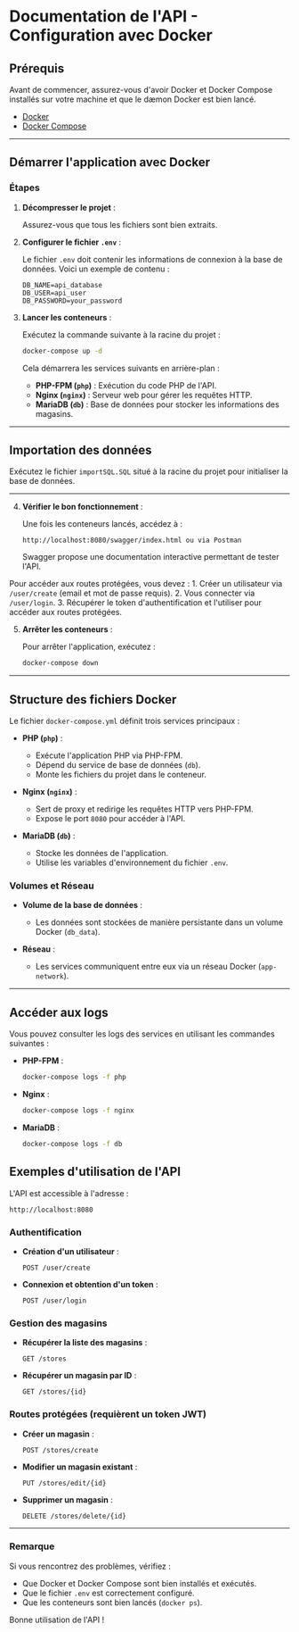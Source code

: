 # Documentation de l'API - Configuration avec Docker

## Prérequis
Avant de commencer, assurez-vous d'avoir Docker et Docker Compose installés sur votre machine et que le dæmon Docker est bien lancé.

- [Docker](https://www.docker.com/get-started)
- [Docker Compose](https://docs.docker.com/compose/install/)

---

## Démarrer l'application avec Docker

### Étapes

1. **Décompresser le projet** :

   Assurez-vous que tous les fichiers sont bien extraits.

2. **Configurer le fichier `.env`** :

   Le fichier `.env` doit contenir les informations de connexion à la base de données. Voici un exemple de contenu :

   ```env
   DB_NAME=api_database
   DB_USER=api_user
   DB_PASSWORD=your_password
   ```

3. **Lancer les conteneurs** :

   Exécutez la commande suivante à la racine du projet :

   ```sh
   docker-compose up -d
   ```

   Cela démarrera les services suivants en arrière-plan :
    - **PHP-FPM (`php`)** : Exécution du code PHP de l'API.
    - **Nginx (`nginx`)** : Serveur web pour gérer les requêtes HTTP.
    - **MariaDB (`db`)** : Base de données pour stocker les informations des magasins.

---

## Importation des données

Exécutez le fichier `importSQL.SQL` situé à la racine du projet pour initialiser la base de données.

---

4. **Vérifier le bon fonctionnement** :

   Une fois les conteneurs lancés, accédez à :

   ```
   http://localhost:8080/swagger/index.html ou via Postman
   ```
   
   Swagger propose une documentation interactive permettant de tester l'API.

 Pour accéder aux routes protégées, vous devez :
    1. Créer un utilisateur via `/user/create` (email et mot de passe requis).
    2. Vous connecter via `/user/login`.
    3. Récupérer le token d'authentification et l'utiliser pour accéder aux routes protégées.

5. **Arrêter les conteneurs** :

   Pour arrêter l'application, exécutez :

   ```sh
   docker-compose down
   ```

---

## Structure des fichiers Docker

Le fichier `docker-compose.yml` définit trois services principaux :

- **PHP (`php`)** :
    - Exécute l'application PHP via PHP-FPM.
    - Dépend du service de base de données (`db`).
    - Monte les fichiers du projet dans le conteneur.

- **Nginx (`nginx`)** :
    - Sert de proxy et redirige les requêtes HTTP vers PHP-FPM.
    - Expose le port `8080` pour accéder à l'API.

- **MariaDB (`db`)** :
    - Stocke les données de l'application.
    - Utilise les variables d'environnement du fichier `.env`.

### Volumes et Réseau

- **Volume de la base de données** :
    - Les données sont stockées de manière persistante dans un volume Docker (`db_data`).

- **Réseau** :
    - Les services communiquent entre eux via un réseau Docker (`app-network`).

---

## Accéder aux logs

Vous pouvez consulter les logs des services en utilisant les commandes suivantes :

- **PHP-FPM** :
  ```sh
  docker-compose logs -f php
  ```
- **Nginx** :
  ```sh
  docker-compose logs -f nginx
  ```
- **MariaDB** :
  ```sh
  docker-compose logs -f db
  ```


## Exemples d'utilisation de l'API

L'API est accessible à l'adresse :
```
http://localhost:8080
```

### Authentification

- **Création d'un utilisateur** :
  ```http
  POST /user/create
  ```

- **Connexion et obtention d'un token** :
  ```http
  POST /user/login
  ```

### Gestion des magasins

- **Récupérer la liste des magasins** :
  ```http
  GET /stores
  ```

- **Récupérer un magasin par ID** :
  ```http
  GET /stores/{id}
  ```

### Routes protégées (requièrent un token JWT)

- **Créer un magasin** :
  ```http
  POST /stores/create
  ```

- **Modifier un magasin existant** :
  ```http
  PUT /stores/edit/{id}
  ```

- **Supprimer un magasin** :
  ```http
  DELETE /stores/delete/{id}
  ```

---

### Remarque
Si vous rencontrez des problèmes, vérifiez :
- Que Docker et Docker Compose sont bien installés et exécutés.
- Que le fichier `.env` est correctement configuré.
- Que les conteneurs sont bien lancés (`docker ps`).

Bonne utilisation de l'API !


